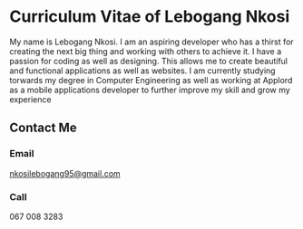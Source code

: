 # Curriculum Vitae of Lebogang Nkosi

My name is Lebogang Nkosi.
I am an aspiring developer who has
a thirst for creating the next big thing
and working with others to achieve it.
I have a passion for coding as well as
designing. This allows me to create
beautiful and functional applications
as well as websites. I am currently
studying torwards my degree in Computer
Engineering as well as working at Applord
as a mobile applications developer
to further improve my skill and grow
my experience

## Contact Me
### Email

nkosilebogang95@gmail.com

### Call

067 008 3283
